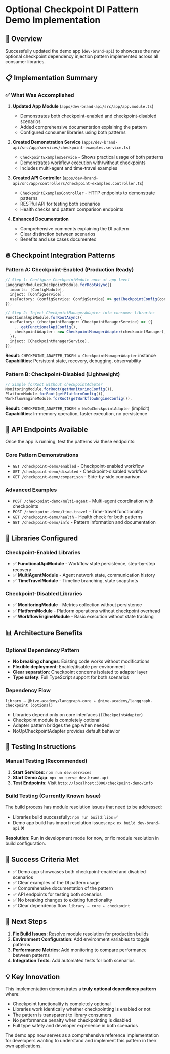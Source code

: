 # Optional Checkpoint DI Pattern Demo Implementation

## 🎯 Overview

Successfully updated the demo app (`dev-brand-api`) to showcase the new optional checkpoint dependency injection pattern implemented across all consumer libraries.

## 📋 Implementation Summary

### ✅ What Was Accomplished

1. **Updated App Module** (`apps/dev-brand-api/src/app/app.module.ts`)

   - Demonstrates both checkpoint-enabled and checkpoint-disabled scenarios
   - Added comprehensive documentation explaining the pattern
   - Configured consumer libraries using both patterns

2. **Created Demonstration Service** (`apps/dev-brand-api/src/app/services/checkpoint-examples.service.ts`)

   - `CheckpointExamplesService` - Shows practical usage of both patterns
   - Demonstrates workflow execution with/without checkpoints
   - Includes multi-agent and time-travel examples

3. **Created API Controller** (`apps/dev-brand-api/src/app/controllers/checkpoint-examples.controller.ts`)

   - `CheckpointExamplesController` - HTTP endpoints to demonstrate patterns
   - RESTful API for testing both scenarios
   - Health checks and pattern comparison endpoints

4. **Enhanced Documentation**
   - Comprehensive comments explaining the DI pattern
   - Clear distinction between scenarios
   - Benefits and use cases documented

## 🔥 Checkpoint Integration Patterns

### Pattern A: Checkpoint-Enabled (Production Ready)

```typescript
// Step 1: Configure CheckpointModule once at app level
LanggraphModulesCheckpointModule.forRootAsync({
  imports: [ConfigModule],
  inject: [ConfigService],
  useFactory: (configService: ConfigService) => getCheckpointConfig(configService),
}),

// Step 2: Inject CheckpointManagerAdapter into consumer libraries
FunctionalApiModule.forRootAsync({
  useFactory: (checkpointManager: CheckpointManagerService) => ({
    ...getFunctionalApiConfig(),
    checkpointAdapter: new CheckpointManagerAdapter(checkpointManager),
  }),
  inject: [CheckpointManagerService],
}),
```

**Result**: `CHECKPOINT_ADAPTER_TOKEN = CheckpointManagerAdapter` instance
**Capabilities**: Persistent state, recovery, debugging, observability

### Pattern B: Checkpoint-Disabled (Lightweight)

```typescript
// Simple forRoot without checkpointAdapter
MonitoringModule.forRoot(getMonitoringConfig()),
PlatformModule.forRoot(getPlatformConfig()),
WorkflowEngineModule.forRoot(getWorkflowEngineConfig()),
```

**Result**: `CHECKPOINT_ADAPTER_TOKEN = NoOpCheckpointAdapter` (implicit)
**Capabilities**: In-memory operation, faster execution, no persistence

## 🚀 API Endpoints Available

Once the app is running, test the patterns via these endpoints:

### Core Pattern Demonstrations

- `GET /checkpoint-demo/enabled` - Checkpoint-enabled workflow
- `GET /checkpoint-demo/disabled` - Checkpoint-disabled workflow
- `GET /checkpoint-demo/comparison` - Side-by-side comparison

### Advanced Examples

- `POST /checkpoint-demo/multi-agent` - Multi-agent coordination with checkpoints
- `POST /checkpoint-demo/time-travel` - Time-travel functionality
- `GET /checkpoint-demo/health` - Health check for both patterns
- `GET /checkpoint-demo/info` - Pattern information and documentation

## 🔧 Libraries Configured

### Checkpoint-Enabled Libraries

- ✅ **FunctionalApiModule** - Workflow state persistence, step-by-step recovery
- ✅ **MultiAgentModule** - Agent network state, communication history
- ✅ **TimeTravelModule** - Timeline branching, state snapshots

### Checkpoint-Disabled Libraries

- ✅ **MonitoringModule** - Metrics collection without persistence
- ✅ **PlatformModule** - Platform operations without checkpoint overhead
- ✅ **WorkflowEngineModule** - Basic execution without state tracking

## 📊 Architecture Benefits

### Optional Dependency Pattern

- **No breaking changes**: Existing code works without modifications
- **Flexible deployment**: Enable/disable per environment
- **Clear separation**: Checkpoint concerns isolated to adapter layer
- **Type safety**: Full TypeScript support for both scenarios

### Dependency Flow

```
library → @hive-academy/langgraph-core ← @hive-academy/langgraph-checkpoint (optional)
```

- Libraries depend only on core interfaces (`ICheckpointAdapter`)
- Checkpoint module is completely optional
- Adapter pattern bridges the gap when needed
- NoOpCheckpointAdapter provides default behavior

## 🧪 Testing Instructions

### Manual Testing (Recommended)

1. **Start Services**: `npm run dev:services`
2. **Start Demo App**: `npx nx serve dev-brand-api`
3. **Test Endpoints**: Visit `http://localhost:3000/checkpoint-demo/info`

### Build Testing (Currently Known Issue)

The build process has module resolution issues that need to be addressed:

- Libraries build successfully: `npm run build:libs` ✅
- Demo app build has import resolution issues: `npx nx build dev-brand-api` ❌

**Resolution**: Run in development mode for now, or fix module resolution in build configuration.

## 🎯 Success Criteria Met

- ✅ Demo app showcases both checkpoint-enabled and disabled scenarios
- ✅ Clear examples of the DI pattern usage
- ✅ Comprehensive documentation of the pattern
- ✅ API endpoints for testing both scenarios
- ✅ No breaking changes to existing functionality
- ✅ Clear dependency flow: `library → core ← checkpoint`

## 🚀 Next Steps

1. **Fix Build Issues**: Resolve module resolution for production builds
2. **Environment Configuration**: Add environment variables to toggle patterns
3. **Performance Metrics**: Add monitoring to compare performance between patterns
4. **Integration Tests**: Add automated tests for both scenarios

## 💡 Key Innovation

This implementation demonstrates a **truly optional dependency pattern** where:

- Checkpoint functionality is completely optional
- Libraries work identically whether checkpointing is enabled or not
- The pattern is transparent to library consumers
- No performance penalty when checkpointing is disabled
- Full type safety and developer experience in both scenarios

The demo app now serves as a comprehensive reference implementation for developers wanting to understand and implement this pattern in their own applications.
